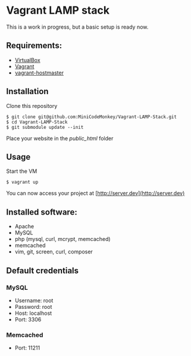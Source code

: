 # Vagrant LAMP stack
This is a work in progress, but a basic setup is ready now.

## Requirements:
* [VirtualBox](https://www.virtualbox.org)
* [Vagrant](http://vagrantup.com)
* [vagrant-hostmaster](https://github.com/mosaicxm/vagrant-hostmaster)

## Installation
Clone this repository

    $ git clone git@github.com:MiniCodeMonkey/Vagrant-LAMP-Stack.git
    $ cd Vagrant-LAMP-Stack
    $ git submodule update --init

Place your website in the *public_html* folder

## Usage
Start the VM

	$ vagrant up

You can now access your project at [http://server.dev](http://server.dev)

## Installed software:
* Apache
* MySQL
* php (mysql, curl, mcrypt, memcached)
* memcached
* vim, git, screen, curl, composer

## Default credentials
### MySQL
* Username: root
* Password: root
* Host: localhost
* Port: 3306

### Memcached
* Port: 11211
